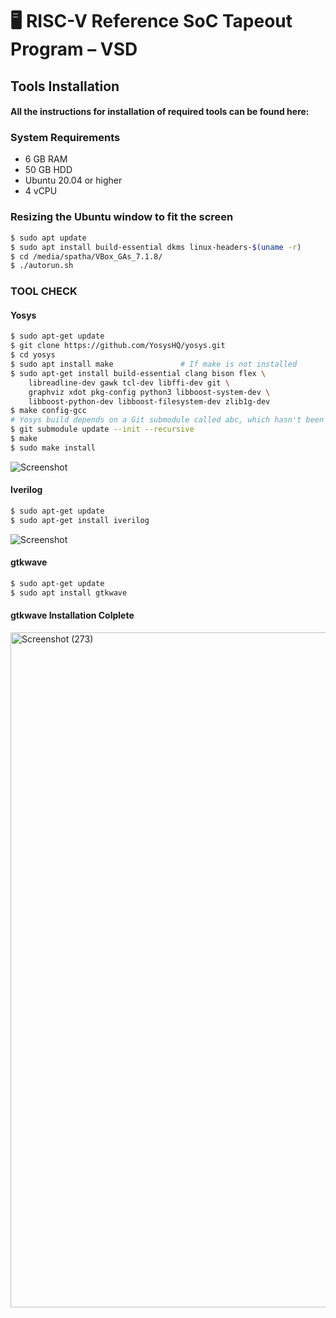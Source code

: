 
# 🖥️ RISC-V Reference SoC Tapeout Program – VSD 

  



## Tools Installation

#### All the instructions for installation of required tools can be found here:

### **System Requirements**
- 6 GB RAM
- 50 GB HDD
- Ubuntu 20.04 or higher
- 4 vCPU

### **Resizing the Ubuntu window to fit the screen**
```bash
$ sudo apt update
$ sudo apt install build-essential dkms linux-headers-$(uname -r)
$ cd /media/spatha/VBox_GAs_7.1.8/
$ ./autorun.sh
```

### **TOOL CHECK**

#### **Yosys**
```bash
$ sudo apt-get update
$ git clone https://github.com/YosysHQ/yosys.git
$ cd yosys
$ sudo apt install make               # If make is not installed
$ sudo apt-get install build-essential clang bison flex \
    libreadline-dev gawk tcl-dev libffi-dev git \
    graphviz xdot pkg-config python3 libboost-system-dev \
    libboost-python-dev libboost-filesystem-dev zlib1g-dev
$ make config-gcc
# Yosys build depends on a Git submodule called abc, which hasn't been initialized yet. You need to run the following command before running make
$ git submodule update --init --recursive
$ make 
$ sudo make install
```
![Screenshot]("https://github.com/user-attachments/assets/29150df3-5e00-437d-bbfa-1fb51b9b80f0")

#### **Iverilog**
```bash
$ sudo apt-get update
$ sudo apt-get install iverilog
```
![Screenshot](<img width="1920" height="1080" alt="Screenshot (271)" src="https://github.com/user-attachments/assets/471c1d69-737b-4687-98e5-4320f85dc2ea" />
)

#### **gtkwave**
```bash
$ sudo apt-get update
$ sudo apt install gtkwave
```
#### **gtkwave Installation Colplete** 
<img width="1920" height="1080" alt="Screenshot (273)" src="https://github.com/user-attachments/assets/d9e8bf52-80a7-4931-86ac-70962c6c6e8d" />
